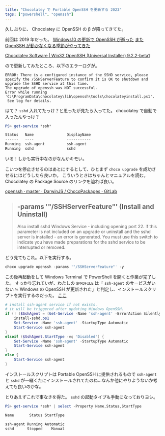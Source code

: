 ```yaml
---
title: "Chocolatey で Portable OpenSSH を更新する 2023"
tags: ["powershell", "openssh"]
---
```


久しぶりに、 Chocolatey に OpenSSH の β が降ってきてた。

前回は 2019 年だった。 [Windows10 の更新で OpenSSH が逝った](/posts/2019-03-31-win-openssh-is-gone.html) [また OpenSSH が動かなくなる季節がやってきた](/posts/2019-06-29-season-of-openssh-error.html)

[Chocolatey Software | Win32 OpenSSH (Universal Installer) 9.2.2-beta1](https://community.chocolatey.org/packages/openssh#versionhistory)

ので更新してみたところ、以下のエラーログが。

```plaintext
ERROR: There is a configured instance of the SSHD service, please specify the /SSHServerFeature to confirm it is OK to shutdown and upgrade the SSHD service at this time.
The upgrade of openssh was NOT successful.
Error while running 'C:\ProgramData\chocolatey\lib\openssh\tools\chocolateyinstall.ps1'.
 See log for details.
```

はて？ `sshd` 入れてたっけ？と思ったが見たら入ってた。 chocolatey で自動で入ったんやっけ？

```powershell
PS> get-service *ssh*

Status   Name               DisplayName
------   ----               -----------
Running  ssh-agent          ssh-agent
Running  sshd               sshd
```

いる！しかも実行中なのがなんかキモい。

こいつを停止させるのはあとにするとして、ひとまず `choco upgrade` を成功させるにはどうしたら良いか。
こういうときはちゃんとマニュアルを読む。 Chocolatey の Package Source のリンクを辿れば良い。

[openssh · master · DarwinJS / ChocoPackages · GitLab](https://gitlab.com/DarwinJS/ChocoPackages/-/tree/master/openssh#-params-sshserverfeature-install-and-uninstall)

> ## -params '"/SSHServerFeature"' (Install and Uninstall)
>
> Also install sshd Windows Service - including opening port 22.
> If this parameter is not included on an upgrade or uninstall and
> the sshd server is installed - an error is generated. You must
> use this switch to indicate you have made preparations for the
> sshd service to be interrupted or removed.

どう見てもこれ。以下を実行する。

```powershell
choco upgrade openssh -params '"/SSHServerFeature"' -y
```

この後再起動をして Windows Terminal で PowerShell を開くと作業が完了した。
すっかり忘れていが、わたしの `$PROFILE` は「 `ssh-agent` のサービスがいない ≒ Windows の OpenSSH が更新された」と判定し、インストールスクリプトを実行するのだった。
[ここ](https://gist.github.com/krymtkts/f8af667c32b16fc28a815243b316c5be#file-microsoft-powershell_profile-ps1-L910-L923)

```powershell
# install ssh-agent service if not exists.
# it will be triggered after updating Windows OpenSSH.
if (! ($SshAgent = (Get-Service -Name 'ssh-agent' -ErrorAction SilentlyContinue))) {
    install-sshd.ps1
    Set-Service -Name 'ssh-agent' -StartupType Automatic
    Start-Service ssh-agent
}
elseif ($SshAgent.StartType -eq 'Disabled') {
    Set-Service -Name 'ssh-agent' -StartupType Automatic
    Start-Service ssh-agent
}
else {
    Start-Service ssh-agent
}
```

インストールスクリプトは Portable OpenSSH に提供されるもので `ssh-agent` と `sshd` が一緒くたにインストールされてたのね...なんか他にやりようないか考えても良いのかな。

とりあえずこれで事なきを得た。 `sshd` の起動タイプも手動になっておりヨシ。

```powershell
PS> get-service *ssh* | select -Property Name,Status,StartType

Name       Status StartType
----       ------ ---------
ssh-agent Running Automatic
sshd      Stopped    Manual
```
